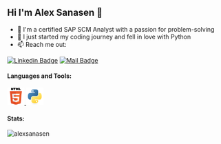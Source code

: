 ## Hi I'm Alex Sanasen 👋

- 💼 I'm a certified SAP SCM Analyst with a passion for problem-solving
- 🌱 I just started my coding journey and fell in love with Python
- 📫 Reach me out:

[![Linkedin Badge](https://img.shields.io/badge/-Alex.Sanasen-0e76a8?style=flat&labelColor=0e76a8&logo=linkedin&logoColor=white)](https://www.linkedin.com/in/alex-sanasen-4b53316/) [![Mail Badge](https://img.shields.io/badge/-Alex.Sanasen-c0392b?style=flat&labelColor=c0392b&logo=gmail&logoColor=white)](mailto:alex.sanasen@gmail.com)



#### Languages and Tools:
<p align="left">
  <a href="https://www.w3.org/html/" target="_blank" rel="noreferrer"> <img src="https://raw.githubusercontent.com/devicons/devicon/master/icons/html5/html5-original-wordmark.svg" alt="html5" width="40" height="40"/> </a>
  <a href="https://www.python.org" target="_blank" rel="noreferrer"> <img src="https://raw.githubusercontent.com/devicons/devicon/master/icons/python/python-original.svg" alt="python" width="40" height="40"/> </a>
</p>



#### Stats:
<p align="left"> <img src="https://komarev.com/ghpvc/?username=alexsanasen&label=Profile%20views&color=0e75b6&style=flat" alt="alexsanasen" /> </p>


